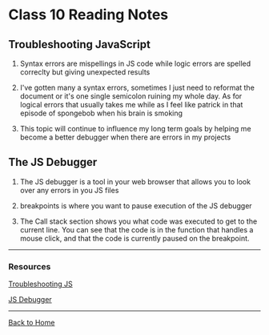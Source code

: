 # Class 10 Reading Notes

## Troubleshooting JavaScript

1. Syntax errors are mispellings in JS code while logic errors are spelled correclty but giving unexpected results

2. I've gotten many a syntax errors, sometimes I just need to reformat the document or it's one single semicolon ruining my whole day. As for logical errors that usually takes me while as I feel like patrick in that episode of spongebob when his brain is smoking

3. This topic will continue to influence my long term goals by helping me become a better debugger when there are errors in my projects

## The JS Debugger

1. The JS debugger is a tool in your web browser that allows you to look over any errors in you JS files

2. breakpoints is where you want to pause execution of the JS debugger

3. The Call stack section shows you what code was executed to get to the current line. You can see that the code is in the function that handles a mouse click, and that the code is currently paused on the breakpoint.

---

### Resources

[Troubleshooting JS](https://developer.mozilla.org/en-US/docs/Learn/JavaScript/First_steps/What_went_wrong)

[JS Debugger](https://developer.mozilla.org/en-US/docs/Learn/Common_questions/What_are_browser_developer_tools#the_javascript_debugger)

---

[Back to Home](../README.md)
